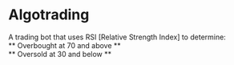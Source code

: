 # Algotrading
A trading bot that uses RSI [Relative Strength Index] to determine:<br> 
  ** Overbought at 70 and above **<br>
  ** Oversold at 30 and below **

